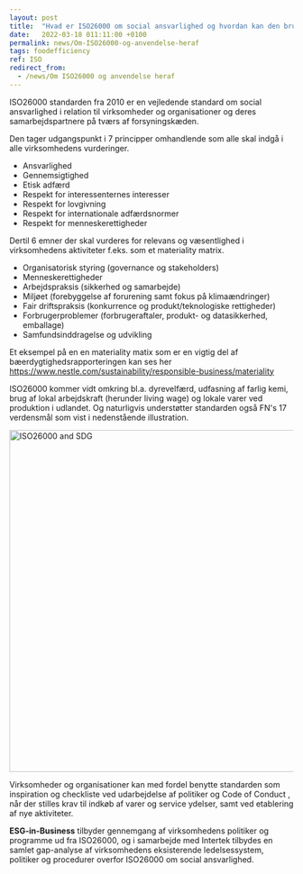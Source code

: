 ```yaml
---
layout: post
title:  "Hvad er ISO26000 om social ansvarlighed og hvordan kan den bruges"
date:   2022-03-18 011:11:00 +0100
permalink: news/Om-ISO26000-og-anvendelse-heraf
tags: foodefficiency
ref: ISO
redirect_from:
  - /news/Om ISO26000 og anvendelse heraf
---
```


ISO26000 standarden fra 2010 er en vejledende standard om social ansvarlighed i relation til virksomheder og organisationer og deres samarbejdspartnere på tværs af forsyningskæden. 

Den tager udgangspunkt i 7 principper omhandlende som alle skal indgå i alle virksomhedens vurderinger.  

*	Ansvarlighed 
*	Gennemsigtighed 
*	Etisk adfærd 
*	Respekt for interessenternes interesser 
*	Respekt for lovgivning 
*	Respekt for internationale adfærdsnormer 
*	Respekt for menneskerettigheder 


Dertil 6 emner der skal vurderes for relevans og væsentlighed i virksomhedens aktiviteter f.eks. som et materiality matrix. 
* Organisatorisk styring (governance og stakeholders)
* Menneskerettigheder
* Arbejdspraksis (sikkerhed og samarbejde)
* Miljøet (forebyggelse af forurening samt fokus på klimaændringer)
* Fair driftspraksis (konkurrence og produkt/teknologiske rettigheder)
* Forbrugerproblemer (forbrugeraftaler, produkt- og datasikkerhed, emballage)
* Samfundsinddragelse og udvikling 

Et eksempel på en en materiality matix som er en vigtig del af bæerdygtighedsrapporteringen kan ses her  https://www.nestle.com/sustainability/responsible-business/materiality

ISO26000 kommer vidt omkring bl.a. dyrevelfærd, udfasning af farlig kemi, brug af lokal arbejdskraft (herunder living wage) og lokale varer ved produktion i udlandet. Og naturligvis understøtter standarden også FN's 17 verdensmål som vist i nedenstående illustration.

<img width="607" alt="ISO26000 and SDG" src="https://user-images.githubusercontent.com/75361000/158990681-f30fda68-ea79-4272-9bd0-19b8e610952a.png">



Virksomheder og organisationer kan med fordel benytte standarden som inspiration og checkliste ved udarbejdelse af politiker og Code of Conduct , når der stilles  krav  til indkøb af varer og service ydelser, samt ved etablering af nye aktiviteter. 

**ESG-in-Business** tilbyder gennemgang af virksomhedens politiker og programme ud fra ISO26000, og i samarbejde med Intertek tilbydes en samlet gap-analyse af virksomhedens eksisterende ledelsessystem, politiker og procedurer overfor ISO26000 om social ansvarlighed. 
